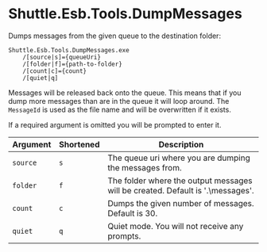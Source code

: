 # Shuttle.Esb.Tools.DumpMessages

Dumps messages from the given queue to the destination folder:

```
Shuttle.Esb.Tools.DumpMessages.exe 
	/[source|s]={queueUri} 
	/[folder|f]={path-to-folder}
	/[count|c]={count}
	/[quiet|q]
```

Messages will be released back onto the queue.  This means that if you dump more messages than are in the queue it will loop around.  The `MessageId` is used as the file name and will be overwritten if it exists.

If a required argument is omitted you will be prompted to enter it.

| Argument | Shortened | Description |
| --- | --- | --- |
| `source` | `s` | The queue uri where you are dumping the messages from. |
| `folder` | `f` | The folder where the output messages will be created.  Default is '.\messages'. |
| `count` | `c` | Dumps the given number of messages.  Default is 30. |
| `quiet` | `q` | Quiet mode.  You will not receive any prompts. |


